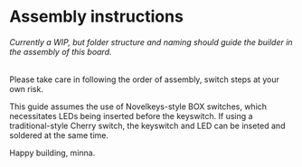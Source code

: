 # Assembly instructions

###### Currently a WIP, but folder structure and naming should guide the builder in the assembly of this board. 

Please take care in following the order of assembly, switch steps at your own risk. 

This guide assumes the use of Novelkeys-style BOX switches, which necessitates LEDs being inserted before the keyswitch. If using a traditional-style Cherry switch, the keyswitch and LED can be inseted and soldered at the same time.

Happy building, minna.

